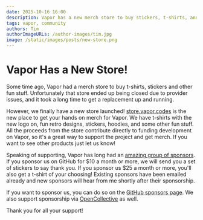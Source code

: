 ```yaml
---
date: 2025-10-16 16:00
description: Vapor has a new merch store to buy stickers, t-shirts, and more! 
tags: vapor, community
authors: Tim
authorImageURLs: /author-images/tim.jpg
image: /static/images/posts/new-store.png
---
```

# Vapor Has a New Store!

Some time ago, Vapor had a merch store to buy t-shirts, stickers and other fun stuff. Unfortunately that store ended up being closed due to provider issues, and it took a long time to get a replacement up and running.

However, we finally have a new store launched! [store.vapor.codes](https://store.vapor.codes) is the new place to get your hands on merch for Vapor. We have t-shirts with the new logo on, fun retro designs, stickers, hoodies, and some other fun stuff. All the proceeds from the store contribute directly to funding development on Vapor, so it's a great way to support the project and get merch. If you want to see other products just let us know!

Speaking of supporting, Vapor has long had an [amazing group of sponsors](https://github.com/sponsors/vapor). If you sponsor us on GitHub for $10 a month or more, we will send you a set of stickers to say thank you. If you sponsor us $25 a month or more, you'll also get a t-shirt of your choosing! Existing sponsors have been emailed already and new sponsors will hear from me shortly after their sponsorship.

If you want to sponsor us, you can do so on the [GitHub sponsors page](https://github.com/sponsors/vapor). We also support sponsorship via [OpenCollective](https://opencollective.com/vapor) as well.

Thank you for all your support!